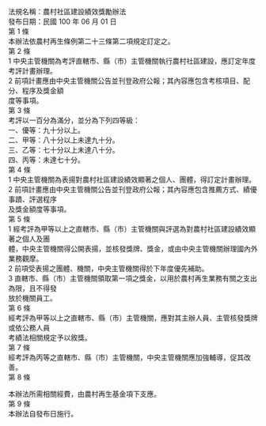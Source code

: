 法規名稱：農村社區建設績效獎勵辦法  
發布日期：民國 100 年 06 月 01 日  
第 1 條  
本辦法依農村再生條例第二十三條第二項規定訂定之。  
第 2 條  
1 中央主管機關為考評直轄市、縣（市）主管機關執行農村社區建設，應訂定年度考評計畫辦理。  
2 前項計畫應由中央主管機關公告並刊登政府公報；其內容應包含考核項目、配分、程序及獎金額  
度等事項。  
第 3 條  
考評以一百分為滿分，並分為下列四等級：  
一、優等：九十分以上。  
二、甲等：八十分以上未達九十分。  
三、乙等：七十分以上未達八十分。  
四、丙等：未達七十分。  
第 4 條  
1 中央主管機關為表揚對農村社區建設績效顯著之個人、團體，得訂定計畫辦理。  
2 前項計畫應由中央主管機關公告並刊登政府公報；其內容應包含推薦方式、績優事蹟、評選程序  
及獎金額度等事項。  
第 5 條  
1 經考評為甲等以上之直轄市、縣（市）主管機關與評選為對農村社區建設績效顯著之個人及團  
體，中央主管機關得公開表揚，並核發獎牌、獎金，或由中央主管機關辦理國內外業務觀摩。  
2 前項受表揚之團體、機關，中央主管機關得於下年度優先補助。  
3 直轄市、縣（市）主管機關領取第一項之獎金，以用於農村再生業務有關之支出為限，且不得發  
放於機關員工。  
第 6 條  
經考評為甲等以上之直轄市、縣（市）主管機關，應對其主辦人員、主管核發獎牌或依公務人員  
考績法相關規定予以敘獎。  
第 7 條  
經考評為丙等之直轄市、縣（市）主管機關，中央主管機關應加強輔導，促其改善。  
第 8 條  


本辦法所需相關經費，由農村再生基金項下支應。  
第 9 條  
本辦法自發布日施行。  


